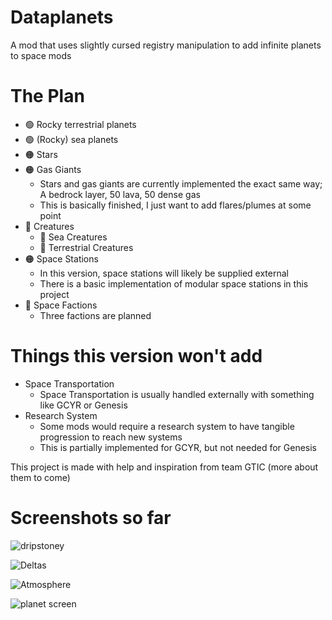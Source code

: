 # Dataplanets
A mod that uses slightly cursed registry manipulation to add infinite planets to space mods

# The Plan
- :green_circle: Rocky terrestrial planets
- :green_circle: (Rocky) sea planets
- :orange_circle: Stars
- :orange_circle: Gas Giants
  - Stars and gas giants are currently implemented the exact same way; A bedrock layer, 50 lava, 50 dense gas
  - This is basically finished, I just want to add flares/plumes at some point
- :red_circle: Creatures
  - :red_circle: Sea Creatures
  - :red_circle: Terrestrial Creatures
- :orange_circle: Space Stations
  - In this version, space stations will likely be supplied external
  - There is a basic implementation of modular space stations in this project
- :red_circle: Space Factions
  - Three factions are planned

# Things this version won't add
- Space Transportation
  - Space Transportation is usually handled externally with something like GCYR or Genesis
- Research System
  - Some mods would require a research system to have tangible progression to reach new systems
  - This is partially implemented for GCYR, but not needed for Genesis

This project is made with help and inspiration from team GTIC (more about them to come)

# Screenshots so far
![dripstoney](https://i.ibb.co/TBFJc4w/image-2025-01-13-111337253.png)

![Deltas](https://media.discordapp.net/attachments/1351288322768633988/1359279447320301839/image.png?ex=67f6e722&is=67f595a2&hm=a78f6130a4931036ce411999f6904969c3fb5e481378eff6d8bc003bafd7c5b4&=&format=webp&quality=lossless&width=1662&height=856)

![Atmosphere](https://media.discordapp.net/attachments/1351288322768633988/1359276442890010644/image.png?ex=67f6e456&is=67f592d6&hm=644a4844a79ff66e9761b41f6f4a90658ffb9a3453910afe67a1e90686b04151&=&format=webp&quality=lossless&width=1632&height=856)

![planet screen](https://media.discordapp.net/attachments/1293662592212009061/1293662592539033662/Screenshot_2024-10-09_203734.png?ex=678617ed&is=6784c66d&hm=2323c84259425bbfdca8bb6356e43e73ac5942d2d501439128b1264b15363c63&=&format=webp&quality=lossless&width=1060&height=671)